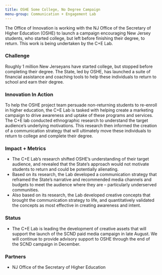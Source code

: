 ```yaml
---
title: OSHE Some College, No Degree Campaign
menu-group: Communication + Engagement Lab
---
```


The Office of Innovation is working with the NJ Office of the Secretary of Higher Education (OSHE) to launch a campaign encouraging New Jersey students, who started college, but left before finishing their degree, to return. This work is being undertaken by the C+E Lab.

### Challenge
 Roughly 1 million New Jerseyans have started college, but stopped before completing their degree. The State, led by OSHE, has launched a suite of financial assistance and coaching tools to help these individuals to return to school and earn their degree.

### Innovation In Action
 To help the OSHE project team persuade non-returning students to re-enroll in higher education, the C+E Lab is tasked with helping create a marketing campaign to drive awareness and uptake of these programs and services. The C+E lab conducted ethnographic research to understand the target audience’s underlying motivations. This research then informed the creation of a communication strategy that will ultimately move these individuals to return to college and complete their degree.

### Impact + Metrics

- The C+E Lab’s research shifted OSHE’s understanding of their target audience, and revealed that the State’s approach would not motivate students to return and could be potentially alienating.
- Based on its research, the Lab developed a communication strategy that reframed the State’s narrative and recommended media channels and budgets to meet the audience where they are – particularly underserved communities.
- Also based on its research, the Lab developed creative concepts that brought the communication strategy to life, and quantitatively validated the concepts as most effective in creating awareness and intent.

### Status

- The C+E Lab is leading the development of creative assets that will support the launch of the SCND paid media campaign in late August. We will continue to provide advisory support to OSHE through the end of the SCND campaign in December.

### Partners

- NJ Office of the Secretary of Higher Education
